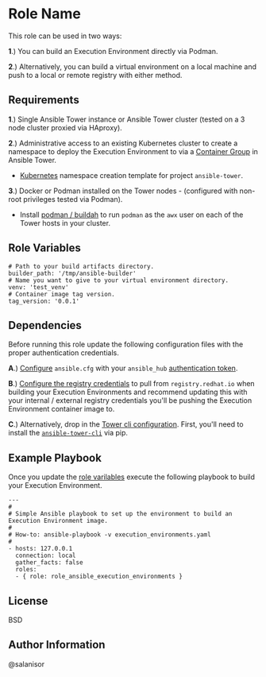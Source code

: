 Role Name
=========

This role can be used in two ways:

**1**.) You can build an Execution Environment directly via Podman. 

**2**.) Alternatively, you can build a virtual environment on a local machine and push to a local or remote registry with either method.

Requirements
------------


**1**.) Single Ansible Tower instance or Ansible Tower cluster (tested on a 3 node cluster proxied via HAproxy).

**2**.) Administrative access to an existing Kubernetes cluster to create a namespace to deploy the Execution Environment to via a [Container Group](https://docs.ansible.com/ansible-tower/latest/html/administration/external_execution_envs.html#ag-container-groups) in Ansible Tower.

  - [Kubernetes](https://github.com/salanisor/role_ansible_execution_environments/blob/master/files/execution-environments-k8s-template.yaml) namespace creation template for project `ansible-tower`.

**3**.) Docker or Podman installed on the Tower nodes - (configured with non-root privileges tested via Podman).

  - Install [podman / buildah](https://github.com/salanisor/role_ansible_execution_environments/blob/master/files/pb_buildah.yaml) to run `podman` as the `awx` user on each of the Tower hosts in your cluster.


Role Variables
--------------

    # Path to your build artifacts directory.
    builder_path: '/tmp/ansible-builder'
    # Name you want to give to your virtual environment directory.
    venv: 'test_venv'
    # Container image tag version.
    tag_version: '0.0.1'


Dependencies
------------

Before running this role update the following configuration files with the proper authentication credentials.

**A**.) [Configure](https://access.redhat.com/documentation/en-us/red_hat_ansible_automation_platform/1.0/html/getting_started_with_red_hat_ansible_automation_hub/proc-configure-automation-hub-server) `ansible.cfg` with your `ansible_hub` [authentication token](https://access.redhat.com/documentation/en-us/red_hat_ansible_automation_platform/1.0/html/getting_started_with_red_hat_ansible_automation_hub/proc-create-api-token).

**B**.) [Configure the registry credentials](https://access.redhat.com/terms-based-registry/) to pull from `registry.redhat.io` when building your Execution Environments and recommend updating this with your internal / external registry credentials you'll be pushing the Execution Environment container image to.

**C**.) Alternatively, drop in the [Tower cli configuration](https://tower-cli.readthedocs.io/en/latest/quickstart.html). First, you'll need to install the [`ansible-tower-cli`](https://tower-cli.readthedocs.io/en/latest/install.html) via pip.


Example Playbook
----------------

Once you update the [role varilables](https://github.com/salanisor/role_ansible_execution_environments#role-variables) execute the following playbook to build your Execution Environment.

    ---
    #
    # Simple Ansible playbook to set up the environment to build an Execution Environment image.
    #
    # How-to: ansible-playbook -v execution_environments.yaml
    #
    - hosts: 127.0.0.1
      connection: local
      gather_facts: false
      roles:
      - { role: role_ansible_execution_environments }

License
-------

BSD

Author Information
------------------

@salanisor
